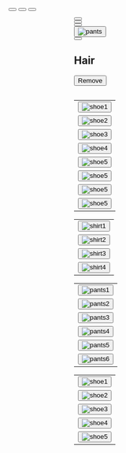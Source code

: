<html lang="en">
<head>
  <meta charset="UTF-8">
  <meta http-equiv="X-UA-Compatible" content="IE=edge">
  <meta name="viewport" content="width=device-width, initial-scale=1.0">
  <link rel="preconnect" href="https://fonts.googleapis.com">
  <link rel="preconnect" href="https://fonts.gstatic.com" crossorigin>
  <link href="https://fonts.googleapis.com/css2?family=Noto+Sans+KR&display=swap" rel="stylesheet">
  <script src="https://kit.fontawesome.com/74b8c9745c.js" crossorigin="anonymous"></script>
  <title>CODE COUTURE</title>
  <link rel="stylesheet" href="style.css">
  <link rel="stylesheet" href="scroll.css">
  <style>
    div.absolute {
      position: absolute;
      top: 80px;
      right: 0;
      width:50%;
      padding-right:10%;
    }
    div.relative {
      position: relative;
      height:500px;
    }
    body {
      padding-left: 10%;
    }
  </style>
</head>
<body>
  <div id="display">
    <div id="canvas">
      <canvas id="base"></canvas>
      <canvas id="shoes"></canvas>
      <canvas id="pants"></canvas>
      <canvas id="shirtbase"></canvas>
      <canvas id="shirt"></canvas>
      <canvas id="eyes"></canvas>
      <canvas id="hair"></canvas>
      <canvas id="hat"></canvas>
      <canvas id="accessories"></canvas>
      <canvas id="blank"></canvas>
      <img id="results">
    </div>
    <audio id="music" src="audio/gametheme.mp3" autoplay loop></audio>
    <div id="sex">
      <button id="man-btn" onclick="medskin()">
        <span class="medskin-icon"></span>
      </button>
      <button id="woman-btn" onclick="lightskin()">
        <span class="lightskin-icon"></span>
      </button>
      <button id="woman-btn" onclick="darkskin()">
        <span class="darkskin-icon"></span>
      </button>
    </div>
  </div>
  <div id="setting" class="absolute">
    <div id="menu">
      <div class="menu-content">
        <button class="menu-btn" id="body-btn" onclick="menu(0, 'orange', 'rgb(255, 233, 172)')">
          <i class="fas fa-meh-blank fa-4x"></i>
        </button>
      </div>
      <div class="menu-content">
        <button class="menu-btn" id="hat-btn" onclick="menu(1, 'orange', 'rgb(255, 233, 172)')">
          <i class="fab fa-redhat fa-5x"></i>
        </button>
      </div>
      <div class="menu-content">
        <button class="menu-btn" id="shirt-btn" onclick="menu(2, 'orange', 'rgb(255, 233, 172)')">
          <i class="fas fa-tshirt fa-4x"></i>
        </button>
      </div>
      <div class="menu-content">
        <button class="menu-btn" id="pants-btn" onclick="menu(3, 'orange', 'rgb(255, 233, 172)')">
          <img src="https://raw.githubusercontent.com/sele906/StardewDressUp/main/pants.png" alt="pants">
        </button>
      </div>
      <div class="menu-content">
        <button class="menu-btn" id="shoes-btn" onclick="menu(4, 'orange', 'rgb(255, 233, 172)')">
          <i class="fas fa-shoe-prints fa-4x"></i>
        </button>
      </div>
    </div>
    <div id="content" class="relative">
      <div class="content-item" id="body-content">
        <div id="bodyinf">
          <div class="bodyinfwrap" id="bodyinf-Up">
            <h2 class="bodyinfheader">Hair</h2>
            <div id="hairbox">
              <div class="body-arrow" id="L-arrow">
                <i class="fa fa-solid fa-angle-left fa-3x" id="hairbtn-L" onclick="hairbtnL()"></i>
              </div>
              <canvas id="hairDcanvas"></canvas>
              <div class="body-arrow" id="R-arrow">
                <i class="fa fa-solid fa-angle-right fa-3x" id="hairbtn-R" onclick="hairbtnR()"></i>
              </div>
            </div>
            <div id="hair-setting">
              <div><button id="hairundo" onclick="hairundobtn()">Remove</button></div>
            </div>
          </div>
          <div class="bodyinfwrap" id="bodyinf-Down">
            <h2 class="bodyinfheader"></h2>
            <div id="accessorybox">
              <canvas id="accessoryDcanvas"></canvas>
            </div>
          </div>
        </div>
      </div>
     <div class="content-item" id="hat-content">
        <table>
             <tr>
            <td><button onclick="hairbtn(1)"><img src="images/zcropped/hairL-Bla-c.png" alt="shoe1"></button></td>
          </tr>
          <tr>
            <td><button onclick="hairbtn(2)"><img src="images/zcropped/hairL-Blo-c.png" alt="shoe2"></button></td>
          </tr>
          <tr>
            <td><button onclick="hairbtn(3)"><img src="images/zcropped/hairL-Bro-c.png" alt="shoe3"></button></td>
          </tr>
          <tr>
            <td><button onclick="hairbtn(4)"><img src="images/zcropped/hairL-G-c.png" alt="shoe4"></button></td>
          </tr>
          <tr>
            <td><button onclick="hairbtn(5)"><img src="images/zcropped/hairS-Bla-c.png" alt="shoe5"></button></td>
          </tr>
          <tr>
            <td><button onclick="hairbtn(5)"><img src="images/zcropped/hairS-Blo-c.png" alt="shoe5"></button></td>
          </tr>
          <tr>
            <td><button onclick="hairbtn(5)"><img src="images/zcropped/hairS-Bro-c.png" alt="shoe5"></button></td>
          </tr>
           <tr>
            <td><button onclick="hairbtn(5)"><img src="images/zcropped/hairS-G-c.png" alt="shoe5"></button></td>
          </tr>
        </table>
      </div>
      <div class="content-item" id="shirt-content">
        <table>
          <tr>
            <td><button onclick="shirtbtn(0)"><img src="images/zcropped/top1c.png" alt="shirt1"></button></td>
          </tr>
          <tr>
            <td><button onclick="shirtbtn(1)"><img src="images/zcropped/top2c.png" alt="shirt2"></button></td>          
          </tr>
          <tr>
            <td><button onclick="shirtbtn(2)"><img src="images/zcropped/top3c.png" alt="shirt3"></button></td>        
          </tr>
          <tr>
            <td><button onclick="shirtbtn(3)"><img src="images/zcropped/top4c.png" alt="shirt4"></button></td>           
          </tr>
        </table>
      </div>
      <div class="content-item" id="pants-content">
        <table>
          <tr>
            <td><button onclick="pantsbtn(0)"><img src="images/zcropped/bottom1c.png" alt="pants1"></button></td>           
          </tr>
          <tr>
            <td><button onclick="pantsbtn(1)"><img src="images/zcropped/bottom2c.png" alt="pants2"></button></td>          
          </tr>
          <tr>
            <td><button onclick="pantsbtn(2)"><img src="images/zcropped/bottom3c.png" alt="pants3"></button></td>           
          </tr>
          <tr>
            <td><button onclick="pantsbtn(3)"><img src="images/zcropped/bottom4c.png" alt="pants4"></button></td>          
          </tr>
          <tr>
            <td><button onclick="pantsbtn(4)"><img src="images/zcropped/bottom5c.png" alt="pants5"></button></td>          
          </tr>
          <tr>
            <td><button onclick="pantsbtn(5)"><img src="images/zcropped/bottom6c.png" alt="pants6"></button></td>         
          </tr>
        </table>
      </div>
      <div class="content-item" id="shoes-content">
        <table>
          <tr>
            <td><button onclick="shoesbtn(0)"><img src="images/zcropped/shoe1c.png" alt="shoe1"></button></td>
          </tr>
          <tr>
            <td><button onclick="shoesbtn(1)"><img src="images/zcropped/shoe2c.png" alt="shoe2"></button></td>
          </tr>
          <tr>
            <td><button onclick="shoesbtn(2)"><img src="images/zcropped/shoe3c.png" alt="shoe3"></button></td>
          </tr>
          <tr>
            <td><button onclick="shoesbtn(3)"><img src="images/zcropped/shoe4c.png" alt="shoe4"></button></td>
          </tr>
          <tr>
            <td><button onclick="shoesbtn(4)"><img src="images/zcropped/shoe5c.png" alt="shoe5"></button></td>
          </tr>
        </table>
      </div>
    </div>
  </div>

  <script src="system.js"></script>

</body>

<!--<a href="https://www.flaticon.com/free-icons/pet" title="pet icons">Pet icons created by Freepik - Flaticon</a>
<a href="https://www.flaticon.com/free-icons/accessories" title="accessories icons">Accessories icons created by Victoruler - Flaticon</a>-->
</html>